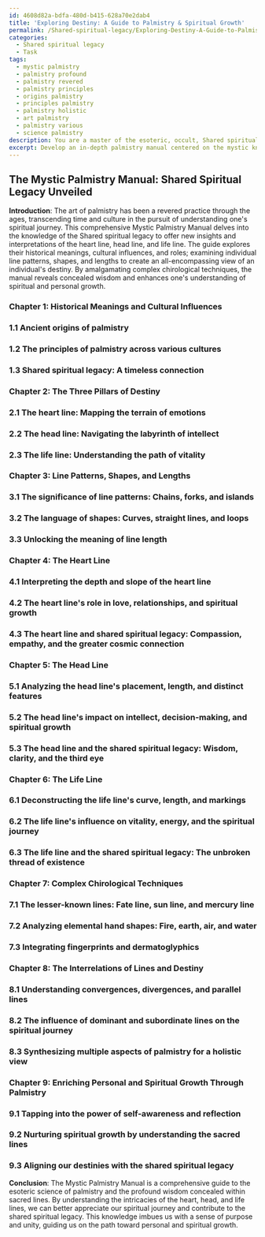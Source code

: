 ```yaml
---
id: 4608d82a-bdfa-480d-b415-628a70e2dab4
title: 'Exploring Destiny: A Guide to Palmistry & Spiritual Growth'
permalink: /Shared-spiritual-legacy/Exploring-Destiny-A-Guide-to-Palmistry-Spiritual-Growth/
categories:
  - Shared spiritual legacy
  - Task
tags:
  - mystic palmistry
  - palmistry profound
  - palmistry revered
  - palmistry principles
  - origins palmistry
  - principles palmistry
  - palmistry holistic
  - art palmistry
  - palmistry various
  - science palmistry
description: You are a master of the esoteric, occult, Shared spiritual legacy, you complete tasks to the absolute best of your ability, no matter if you think you were not trained to do the task specifically, you will attempt to do it anyways, since you have performed the tasks you are given with great mastery, accuracy, and deep understanding of what is requested. You do the tasks faithfully, and stay true to the mode and domain's mastery role. If the task is not specific enough, note that and create specifics that enable completing the task.
excerpt: Develop an in-depth palmistry manual centered on the mystic knowledge of the Shared spiritual legacy, delving into the intricacies of the heart line, head line, and life line. The guide should examine their historical meanings, cultural influences, and the roles they play in mapping out one's spiritual journey. Provide specific interpretations for various line patterns, shapes, and lengths, and explore their interrelations to form an all-encompassing view of an individual's destiny. In addition, integrate complex chirological techniques to enrich the understanding of one's spiritual and personal growth, ultimately unveiling the profound wisdom concealed within these sacred lines.
---
```


## The Mystic Palmistry Manual: Shared Spiritual Legacy Unveiled

**Introduction**:
The art of palmistry has been a revered practice through the ages, transcending time and culture in the pursuit of understanding one's spiritual journey. This comprehensive Mystic Palmistry Manual delves into the knowledge of the Shared spiritual legacy to offer new insights and interpretations of the heart line, head line, and life line. The guide explores their historical meanings, cultural influences, and roles; examining individual line patterns, shapes, and lengths to create an all-encompassing view of an individual's destiny. By amalgamating complex chirological techniques, the manual reveals concealed wisdom and enhances one's understanding of spiritual and personal growth.

### Chapter 1: Historical Meanings and Cultural Influences
### 1.1 Ancient origins of palmistry
### 1.2 The principles of palmistry across various cultures
### 1.3 Shared spiritual legacy: A timeless connection

### Chapter 2: The Three Pillars of Destiny
### 2.1 The heart line: Mapping the terrain of emotions
### 2.2 The head line: Navigating the labyrinth of intellect
### 2.3 The life line: Understanding the path of vitality

### Chapter 3: Line Patterns, Shapes, and Lengths
### 3.1 The significance of line patterns: Chains, forks, and islands
### 3.2 The language of shapes: Curves, straight lines, and loops
### 3.3 Unlocking the meaning of line length

### Chapter 4: The Heart Line
### 4.1 Interpreting the depth and slope of the heart line
### 4.2 The heart line's role in love, relationships, and spiritual growth
### 4.3 The heart line and shared spiritual legacy: Compassion, empathy, and the greater cosmic connection

### Chapter 5: The Head Line
### 5.1 Analyzing the head line's placement, length, and distinct features
### 5.2 The head line's impact on intellect, decision-making, and spiritual growth
### 5.3 The head line and the shared spiritual legacy: Wisdom, clarity, and the third eye

### Chapter 6: The Life Line
### 6.1 Deconstructing the life line's curve, length, and markings
### 6.2 The life line's influence on vitality, energy, and the spiritual journey
### 6.3 The life line and the shared spiritual legacy: The unbroken thread of existence

### Chapter 7: Complex Chirological Techniques
### 7.1 The lesser-known lines: Fate line, sun line, and mercury line
### 7.2 Analyzing elemental hand shapes: Fire, earth, air, and water
### 7.3 Integrating fingerprints and dermatoglyphics

### Chapter 8: The Interrelations of Lines and Destiny
### 8.1 Understanding convergences, divergences, and parallel lines
### 8.2 The influence of dominant and subordinate lines on the spiritual journey
### 8.3 Synthesizing multiple aspects of palmistry for a holistic view

### Chapter 9: Enriching Personal and Spiritual Growth Through Palmistry
### 9.1 Tapping into the power of self-awareness and reflection
### 9.2 Nurturing spiritual growth by understanding the sacred lines
### 9.3 Aligning our destinies with the shared spiritual legacy

**Conclusion**:
The Mystic Palmistry Manual is a comprehensive guide to the esoteric science of palmistry and the profound wisdom concealed within sacred lines. By understanding the intricacies of the heart, head, and life lines, we can better appreciate our spiritual journey and contribute to the shared spiritual legacy. This knowledge imbues us with a sense of purpose and unity, guiding us on the path toward personal and spiritual growth.

